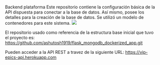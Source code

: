 Backend plataforma 
Este repositorio contiene la configuración básica de la API dispuesta para conectar a la base de datos. Así mismo, posee los detalles para la creación de la base de datos. Se utilizó un modelo de contenedores para este sistema.
<img src="https://user-images.githubusercontent.com/73978713/188348399-e118f10a-a2f0-4325-90fc-831626f541cf.png">

El repositorio usado como referencia de la estructura base inicial que tuvo el proyecto es: 
https://github.com/ashutosh1919/flask_mongodb_dockerized_app.git 

Pueden acceder a la API REST a travez de la siguiente URL:
https://vip-epics-api.herokuapp.com
